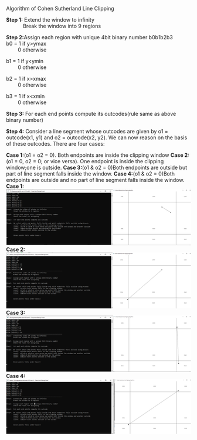 Algorithm of Cohen Sutherland Line Clipping

<b>Step 1:</b> Extend the window to infinity<br>
&emsp;&emsp;&emsp; Break the window into 9 regions<br>

<b>Step 2:</b>Assign each region with unique 4bit binary number b0b1b2b3<br>
b0 = 1 if y>ymax<br>
&emsp;&emsp; 0 otherwise

b1 = 1 if y<ymin<br>
&emsp;&emsp; 0 otherwise

b2 = 1 if x>xmax<br>
&emsp;&emsp; 0 otherwise

b3 = 1 if x<xmin<br>
&emsp;&emsp; 0 otherwise

<b>Step 3:</b> For each end points compute its outcodes(rule same as above binary number)<br>

<b>Step 4:</b> Consider a line segment whose outcodes are given by o1 = outcode(x1, y1) and o2 = outcode(x2, y2).
We can now reason on the basis of these outcodes. There are four cases:

<b>Case 1:</b>(o1 = o2 = 0). Both endpoints are inside the clipping window
<b>Case 2:</b>(o1 = 0, o2 = 0; or vice versa). One endpoint is inside the clipping window;one is outside.
<b>Case 3:</b>(o1 & o2 = 0)Both endpoints are outside but part of line segment falls inside the window. 
<b>Case 4:</b>(o1 & o2 = 0)Both endpoints are outside and no part of line segment falls inside the window.<br>
<b>Case 1:</b><br><img src="Case1.jpg">
<b>Case 2:</b><br><img src="Case%202.jpg">
<b>Case 3:</b><br><img src="Case%203.jpg">
<b>Case 4:</b><br><img src="case%204.jpg">
